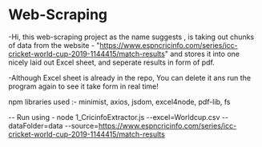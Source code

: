 
# Web-Scraping

-Hi, this web-scraping project as the name suggests , is taking out chunks of data from the website - "https://www.espncricinfo.com/series/icc-cricket-world-cup-2019-1144415/match-results" and stores it into one nicely laid out Excel sheet, and seperate results in form of pdf. 

-Although Excel sheet is already in the repo, You can delete it ans run the program again to see it take form in real time!


npm libraries used :- 
minimist, 
 axios,
 jsdom,
 excel4node,
 pdf-lib,
 fs

-- Run using - node 1_CricinfoExtractor.js --excel=Worldcup.csv --dataFolder=data --source=https://www.espncricinfo.com/series/icc-cricket-world-cup-2019-1144415/match-results 
